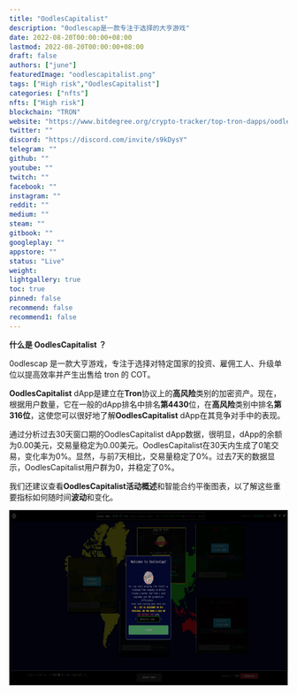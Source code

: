 ```yaml
---
title: "OodlesCapitalist"
description: "0odlescap是一款专注于选择的大亨游戏"
date: 2022-08-20T00:00:00+08:00
lastmod: 2022-08-20T00:00:00+08:00
draft: false
authors: ["june"]
featuredImage: "oodlescapitalist.png"
tags: ["High risk","OodlesCapitalist"]
categories: ["nfts"]
nfts: ["High risk"]
blockchain: "TRON"
website: "https://www.bitdegree.org/crypto-tracker/top-tron-dapps/oodlescapitalist"
twitter: ""
discord: "https://discord.com/invite/s9kDysY"
telegram: ""
github: ""
youtube: ""
twitch: ""
facebook: ""
instagram: ""
reddit: ""
medium: ""
steam: ""
gitbook: ""
googleplay: ""
appstore: ""
status: "Live"
weight: 
lightgallery: true
toc: true
pinned: false
recommend: false
recommend1: false
---
```


**什么是 OodlesCapitalist ？**

0odlescap 是一款大亨游戏，专注于选择对特定国家的投资、雇佣工人、升级单位以提高效率并产生出售给 tron 的 COT。

**OodlesCapitalist** dApp是建立在**Tron**协议上的**高风险**类别的加密资产。现在，根据用户数量，它在一般的dApp排名中排名**第4430**位，在**高风险**类别中排名**第316位**，这使您可以很好地了解**OodlesCapitalist** dApp在其竞争对手中的表现。

通过分析过去30天窗口期的OodlesCapitalist dApp数据，很明显，dApp的余额为0.00美元，交易量稳定为0.00美元。OodlesCapitalist在30天内生成了0笔交易，变化率为0%。显然，与前7天相比，交易量稳定了0%。过去7天的数据显示，OodlesCapitalist用户群为0，并稳定了0%。

我们还建议查看**OodlesCapitalist活动概述**和智能合约平衡图表，以了解这些重要指标如何随时间**波动**和变化。

![0odlescap](17.png)